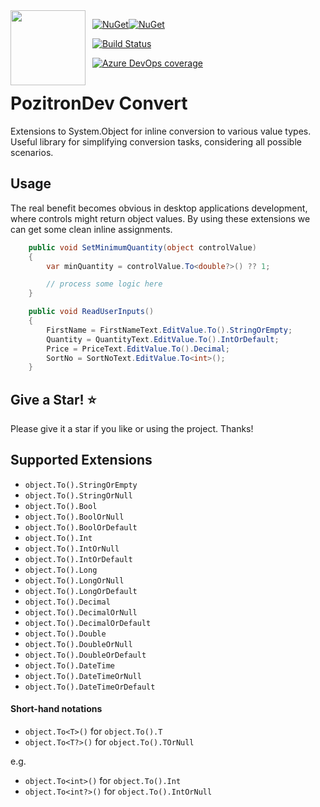 <img align="left" src="pozitronlogo.png" width="120" height="120">

&nbsp; [![NuGet](https://img.shields.io/nuget/v/PozitronDev.Convert.svg)](https://www.nuget.org/packages/PozitronDev.Convert)[![NuGet](https://img.shields.io/nuget/dt/PozitronDev.Convert.svg)](https://www.nuget.org/packages/PozitronDev.Convert)

&nbsp; [![Build Status](https://dev.azure.com/pozitrondev/PozitronDev.Convert/_apis/build/status/fiseni.PozitronDev.Convert?branchName=master)](https://dev.azure.com/pozitrondev/PozitronDev.Convert/_build/latest?definitionId=3&branchName=master)

&nbsp; [![Azure DevOps coverage](https://img.shields.io/azure-devops/coverage/pozitrondev/PozitronDev.Convert/3.svg)](https://dev.azure.com/pozitrondev/PozitronDev.Convert/_build/latest?definitionId=3&branchName=master)

# PozitronDev Convert

Extensions to System.Object for inline conversion to various value types. Useful library for simplifying conversion tasks, considering all possible scenarios.

## Usage

The real benefit becomes obvious in desktop applications development, where controls might return object values. By using these extensions we can get some clean inline assignments.

```c#
    public void SetMinimumQuantity(object controlValue)
    {
    	var minQuantity = controlValue.To<double?>() ?? 1;

        // process some logic here
    }
```

```c#
    public void ReadUserInputs()
    {
    	FirstName = FirstNameText.EditValue.To().StringOrEmpty;
        Quantity = QuantityText.EditValue.To().IntOrDefault;
        Price = PriceText.EditValue.To().Decimal;
        SortNo = SortNoText.EditValue.To<int>();
    }
```

## Give a Star! :star:
Please give it a star if you like or using the project. Thanks!

## Supported Extensions

- `object.To().StringOrEmpty`
- `object.To().StringOrNull`
- `object.To().Bool`
- `object.To().BoolOrNull`
- `object.To().BoolOrDefault`
- `object.To().Int`
- `object.To().IntOrNull`
- `object.To().IntOrDefault`
- `object.To().Long`
- `object.To().LongOrNull`
- `object.To().LongOrDefault`
- `object.To().Decimal`
- `object.To().DecimalOrNull`
- `object.To().DecimalOrDefault`
- `object.To().Double`
- `object.To().DoubleOrNull`
- `object.To().DoubleOrDefault`
- `object.To().DateTime`
- `object.To().DateTimeOrNull`
- `object.To().DateTimeOrDefault`

#### Short-hand notations

- `object.To<T>()` for `object.To().T`
- `object.To<T?>()` for `object.To().TOrNull`

e.g.
- `object.To<int>()` for `object.To().Int`
- `object.To<int?>()` for `object.To().IntOrNull`


